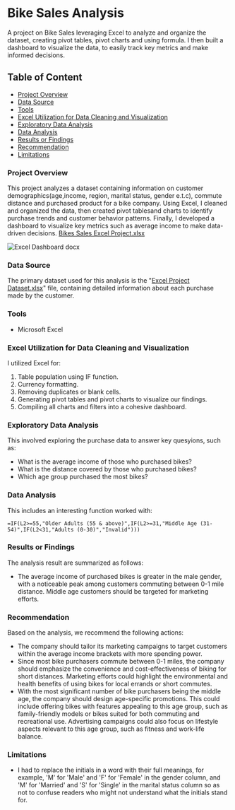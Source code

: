 # Bike Sales Analysis
A project on Bike Sales leveraging Excel to analyze and organize the dataset, creating pivot tables, pivot charts and using formula. I then built a dashboard to visualize the data,  to easily track key metrics and make informed decisions.

## Table of Content
- [Project Overview](#project-overview)
- [Data Source](#data-source)
- [Tools](#tools)
- [Excel Utilization for Data Cleaning and Visualization](#excel-utilization-for-data-cleaning-and-visualization)
- [Exploratory Data Analysis](#exploratory-data-analysis)
- [Data Analysis](#data-analysis)
- [Results or Findings](#results-or-findings)
- [Recommendation](#recommendation)
- [Limitations](#limitations)

### Project Overview
This project analyzes a dataset containing information on customer demographics(age,income, region, marital status, gender e.t.c), commute distance and purchased product for a bike company. Using Excel, I cleaned and organized the data, then created pivot tablesand charts to identify purchase trends and customer behavior patterns. Finally, I developed a dashboard to visualize key metrics such as average income to make data-driven decisions. [Bikes Sales Excel Project.xlsx](https://github.com/user-attachments/files/16805824/Bikes.Sales.Excel.Project.xlsx)

![Excel Dashboard docx](https://github.com/user-attachments/assets/0f0c99b0-4740-4907-89d4-9e75d59d3ce7)

### Data Source
The primary dataset used for this analysis is the "[Excel Project Dataset.xlsx](https://github.com/user-attachments/files/16805832/Excel.Project.Dataset.xlsx)" file, containing detailed information about each purchase made by the customer.

### Tools
- Microsoft Excel

### Excel Utilization for Data Cleaning and Visualization
I utilized Excel for:
1. Table population using IF function.
2. Currency formatting.
3. Removing duplicates or blank cells.
4. Generating pivot tables and pivot charts to visualize our findings.
5. Compiling all charts and filters into a cohesive dashboard.

### Exploratory Data Analysis
This involved exploring the purchase data to answer key quesyions, such as:
- What is the average income of those who purchased bikes?
- What is the distance covered by those who purchased bikes?
- Which age group purchased the most bikes?

### Data Analysis
This includes an interesting function worked with:
```IF function
=IF(L2>=55,"Older Adults (55 & above)",IF(L2>=31,"Middle Age (31-54)",IF(L2<31,"Adults (0-30)","Invalid")))
```

### Results or Findings
The analysis result are summarized as follows:
- The average income of purchased bikes is greater in the male gender, with a noticeable peak among customers commuting between 0-1 mile distance. Middle age customers should be targeted for marketing efforts. 

### Recommendation
Based on the analysis, we recommend the following actions:
- The company should tailor its marketing campaigns to target customers within the average income brackets with more spending power.
- Since most bike purchasers commute between 0-1 miles, the company should emphasize the convenience and cost-effectiveness of biking for short distances. Marketing efforts could highlight the environmental and health benefits of using bikes for local errands or short commutes.
- With the most significant number of bike purchasers being the middle age, the company should design age-specific promotions. This could include offering bikes with features appealing to this age group, such as family-friendly models or bikes suited for both commuting and recreational use. Advertising campaigns could also focus on lifestyle aspects relevant to this age group, such as fitness and work-life balance.

### Limitations
- I had to replace the initials in a word with their full meanings, for example, 'M' for 'Male' and 'F' for 'Female' in the gender column, and 'M' for 'Married' and 'S' for 'Single' in the marital status column so as not to confuse readers who might not understand what the initials stand for.








